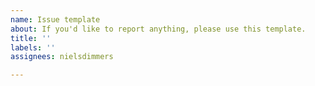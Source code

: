 ```yaml
---
name: Issue template
about: If you'd like to report anything, please use this template.
title: ''
labels: ''
assignees: nielsdimmers

---
```



